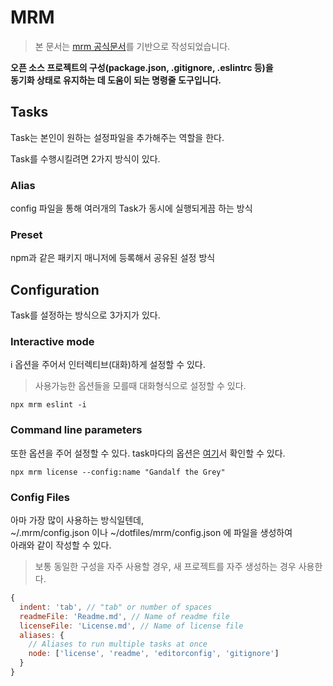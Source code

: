 # MRM

> 본 문서는 [mrm 공식문서](https://mrm.js.org/docs/getting-started)를 기반으로 작성되었습니다.

**오픈 소스 프로젝트의 구성(package.json, .gitignore, .eslintrc 등)을  
 동기화 상태로 유지하는 데 도움이 되는 명령줄 도구입니다.**

  
 ## Tasks
 Task는 본인이 원하는 설정파일을 추가해주는 역할을 한다.

 Task를 수행시킬려면 2가지 방식이 있다.

 ### **Alias**
 config 파일을 통해 여러개의 Task가 동시에 실행되게끔 하는 방식
 ###  **Preset**
npm과 같은 패키지 매니저에 등록해서 공유된 설정 방식


## Configuration
Task를 설정하는 방식으로 3가지가 있다.

### Interactive mode

i 옵션을 주어서 인터렉티브(대화)하게 설정할 수 있다.  
> 사용가능한 옵션들을 모를때 대화형식으로 설정할 수 있다.
```
npx mrm eslint -i
```

### Command line parameters
또한 옵션을 주어 설정할 수 있다.
task마다의 옵션은 [여기](https://mrm.js.org/docs/mrm-preset-default)서 확인할 수 있다.
```
npx mrm license --config:name "Gandalf the Grey"
```

### Config Files
아마 가장 많이 사용하는 방식일텐데,  
~/.mrm/config.json 이나 ~/dotfiles/mrm/config.json 에 파일을 생성하여  
아래와 같이 작성할 수 있다.
> 보통 동일한 구성을 자주 사용할 경우, 새 프로젝트를 자주 생성하는 경우 사용한다.
```javascript
{
  indent: 'tab', // "tab" or number of spaces
  readmeFile: 'Readme.md', // Name of readme file
  licenseFile: 'License.md', // Name of license file
  aliases: {
    // Aliases to run multiple tasks at once
    node: ['license', 'readme', 'editorconfig', 'gitignore']
  }
}
```
